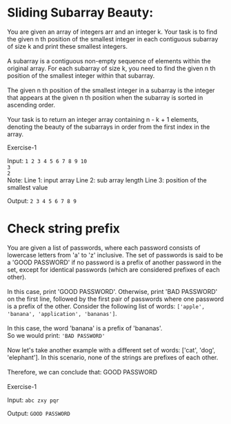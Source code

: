 
# Sliding Subarray Beauty:
You are given an array of integers arr and an integer k. Your task is to find the given n th position of the smallest integer in each contiguous subarray of size k and print these smallest integers.
<br>
<br>
A subarray is a contiguous non-empty sequence of elements within the original array.
For each subarray of size k, you need to find the given n th position of the smallest integer within that subarray.
<br>
<br>
The given n th position of the smallest integer in a subarray is the integer that appears at the given n th position when the subarray is sorted in ascending order.
<br>
<br>
Your task is to return an integer array containing n - k + 1 elements, denoting the beauty of the subarrays in order from the first index in the array.

Exercise-1

Input: 
`1 2 3 4 5 6 7 8 9 10
`
<br>
`3
`
<br>
`2`
<br>
Note: 
Line 1: input array
Line 2: sub array length
Line 3: position of the smallest value

Output:
`2 3 4 5 6 7 8 9
`
# Check string prefix
You are given a list of passwords, where each password consists of lowercase letters from 'a' to 'z' inclusive. The set of passwords is said to be a 'GOOD PASSWORD' if no password is a prefix of another password in the set, except for identical passwords (which are considered prefixes of each other). 
<br>
<br>
In this case, print 'GOOD PASSWORD'. Otherwise, print 'BAD PASSWORD' on the first line, followed by the first pair of passwords where one password is a prefix of the other.
Consider the following list of words: `['apple', 'banana', 'application', 'bananas']`.
<br>
<br>
In this case, the word 'banana' is a prefix of 'bananas'.
<br>
So we would print: `'BAD PASSWORD'`
<br>
<br>
Now let's take another example with a different set of words: ['cat', 'dog', 'elephant']. In this scenario, none of the strings are prefixes of each other.
<br>
<br>
Therefore, we can conclude that: GOOD PASSWORD
<br><br>
Exercise-1

Input:
`abc zxy pqr`

Output:
`GOOD PASSWORD`
